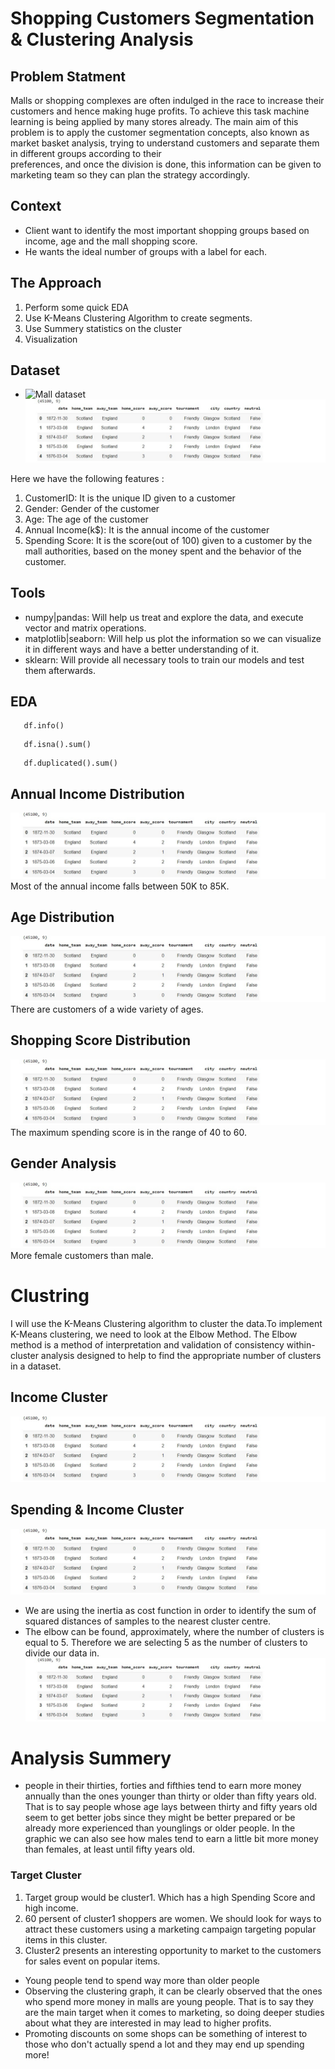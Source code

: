 # Shopping Customers Segmentation & Clustering Analysis

## Problem Statment 
  Malls or shopping complexes are often indulged in the race to increase their customers and hence making huge profits. To achieve this task machine learning is being applied by many stores already.
  The main aim of this problem is to apply  the customer segmentation concepts, also known as market basket analysis, trying to understand customers and separate them in different groups according to their     
  preferences, and once the division is done, this information can be given to marketing team so they can plan the strategy accordingly.

## Context

* Client want to identify the most important shopping groups based on income, age and the mall shopping score.
* He wants the ideal number of groups with a label for each.

## The Approach

1. Perform some quick EDA
2. Use K-Means Clustering Algorithm to create segments.
3. Use Summery statistics on the cluster
4. Visualization

## Dataset
* ![Mall dataset]('https://www.kaggle.com/datasets/vjchoudhary7/customer-segmentation-tutorial-in-python/')
![data-preview](https://github.com/ImAnitaYadav07/FIFA24_line_up_analysis/blob/127ad3116bfce75a5758cc99f4ee7db37130fc10/dt.png)

Here we have the following features :
1. CustomerID: It is the unique ID given to a customer
2. Gender: Gender of the customer
3. Age: The age of the customer
4. Annual Income(k$): It is the annual income of the customer
5. Spending Score: It is the score(out of 100) given to a customer by the mall authorities, based on the money spent and the behavior of the customer.

## Tools
* numpy|pandas: Will help us treat and explore the data, and execute vector and matrix operations.
* matplotlib|seaborn: Will help us plot the information so we can visualize it in different ways and have a better understanding of it.
* sklearn: Will provide all necessary tools to train our models and test them afterwards.

## EDA

```
   df.info()
```

```
   df.isna().sum()
```

```
   df.duplicated().sum()
```

## Annual Income Distribution
![data-preview](https://github.com/ImAnitaYadav07/FIFA24_line_up_analysis/blob/127ad3116bfce75a5758cc99f4ee7db37130fc10/dt.png)
Most of the annual income falls between 50K to 85K.

## Age Distribution
![data-preview](https://github.com/ImAnitaYadav07/FIFA24_line_up_analysis/blob/127ad3116bfce75a5758cc99f4ee7db37130fc10/dt.png)
There are customers of a wide variety of ages.

## Shopping Score Distribution
![data-preview](https://github.com/ImAnitaYadav07/FIFA24_line_up_analysis/blob/127ad3116bfce75a5758cc99f4ee7db37130fc10/dt.png)
The maximum spending score is in the range of 40 to 60.

## Gender Analysis
![data-preview](https://github.com/ImAnitaYadav07/FIFA24_line_up_analysis/blob/127ad3116bfce75a5758cc99f4ee7db37130fc10/dt.png)
More female customers than male.


# Clustring

I will use the K-Means Clustering algorithm to cluster the data.To implement K-Means clustering, we need to look at the Elbow Method.
The Elbow method is a method of interpretation and validation of consistency within-cluster analysis designed to help to find the appropriate number of clusters in a dataset.

## Income Cluster
![data-preview](https://github.com/ImAnitaYadav07/FIFA24_line_up_analysis/blob/127ad3116bfce75a5758cc99f4ee7db37130fc10/dt.png)




## Spending & Income Cluster
![data-preview](https://github.com/ImAnitaYadav07/FIFA24_line_up_analysis/blob/127ad3116bfce75a5758cc99f4ee7db37130fc10/dt.png)
* We are using the inertia as cost function in order to identify the sum of squared distances of samples to the nearest cluster centre.
* The elbow can be found, approximately, where the number of clusters is equal to 5. Therefore we are selecting 5 as the number of clusters to divide our data in.
![data-preview](https://github.com/ImAnitaYadav07/FIFA24_line_up_analysis/blob/127ad3116bfce75a5758cc99f4ee7db37130fc10/dt.png)


# Analysis Summery
 * people in their thirties, forties and fifthies tend to earn more money annually than the ones younger than thirty or older than fifty years old. That is to say people whose age lays between thirty and fifty years old seem to get better jobs since they might be better prepared or be already more experienced than younglings or older people. In the graphic we can also see how males tend to earn a little bit more money than females, at least until fifty years old.
 ### **Target Cluster**

  1. Target group would be cluster1. Which has a high Spending Score and high income.
  2.  60 persent of cluster1 shoppers are women. We should look for ways to attract these customers using a marketing campaign targeting popular items in this cluster.
  3.  Cluster2 presents an interesting opportunity to market to the customers for sales event on popular items.
 * Young people tend to spend way more than older people
 * Observing the clustering graph, it can be clearly observed that the ones who spend more money in malls are young people. That is to say they are the main target when it comes to marketing, so doing deeper studies about what they are interested in may lead to higher profits.
 * Promoting discounts on some shops can be something of interest to those who don't actually spend a lot and they may end up spending more!



